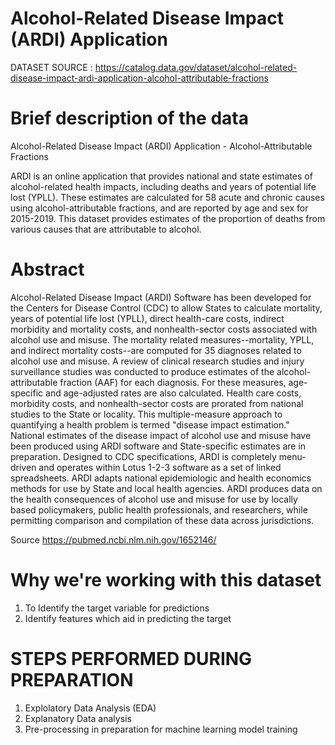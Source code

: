 # Alcohol-Related Disease Impact (ARDI) Application 
DATASET SOURCE : https://catalog.data.gov/dataset/alcohol-related-disease-impact-ardi-application-alcohol-attributable-fractions



#  Brief description of the data

Alcohol-Related Disease Impact (ARDI) Application - Alcohol-Attributable Fractions

ARDI is an online application that provides national and state estimates of alcohol-related health impacts, including deaths and years of potential life lost (YPLL). These estimates are calculated for 58 acute and chronic causes using alcohol-attributable fractions, and are reported by age and sex for 2015-2019. This dataset provides estimates of the proportion of deaths from various causes that are attributable to alcohol.


# Abstract

Alcohol-Related Disease Impact (ARDI) Software has been developed for the Centers for Disease Control (CDC) to allow States to calculate mortality, years of potential life lost (YPLL), direct health-care costs, indirect morbidity and mortality costs, and nonhealth-sector costs associated with alcohol use and misuse. The mortality related measures--mortality, YPLL, and indirect mortality costs--are computed for 35 diagnoses related to alcohol use and misuse. A review of clinical research studies and injury surveillance studies was conducted to produce estimates of the alcohol-attributable fraction (AAF) for each diagnosis. For these measures, age-specific and age-adjusted rates are also calculated. Health care costs, morbidity costs, and nonhealth-sector costs are prorated from national studies to the State or locality. This multiple-measure approach to quantifying a health problem is termed "disease impact estimation." National estimates of the disease impact of alcohol use and misuse have been produced using ARDI software and State-specific estimates are in preparation. Designed to CDC specifications, ARDI is completely menu-driven and operates within Lotus 1-2-3 software as a set of linked spreadsheets. ARDI adapts national epidemiologic and health economics methods for use by State and local health agencies. ARDI produces data on the health consequences of alcohol use and misuse for use by locally based policymakers, public health professionals, and researchers, while permitting comparison and compilation of these data across jurisdictions.

Source https://pubmed.ncbi.nlm.nih.gov/1652146/


# Why we're working with this dataset

 1. To Identify the target variable for predictions
 2. Identify features which aid in predicting the target

# STEPS PERFORMED DURING PREPARATION 
1. Explolatory Data Analysis (EDA)
2. Explanatory Data analysis
3. Pre-processing in preparation for machine learning model training


